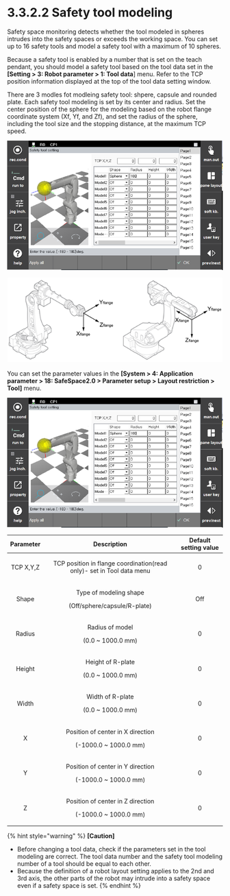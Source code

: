 ﻿# 3.3.2.2 Safety tool modeling

Safety space monitoring detects whether the tool modeled in spheres intrudes into the safety spaces or exceeds the working space. You can set up to 16 safety tools and model a safety tool with a maximum of 10 spheres.

Because a safety tool is enabled by a number that is set on the teach pendant, you should model a safety tool based on the tool data set in the **\[Setting > 3: Robot parameter > 1: Tool data**] menu. Refer to the TCP position information displayed at the top of the tool data setting window.

There are 3 modles fot modleing safety tool: shpere, capsule and rounded plate. Each safety tool modeling is set by its center and radius. Set the center position of the sphere for the modeling based on the robot flange coordinate system (Xf, Yf, and Zf), and set the radius of the sphere, including the tool size and the stopping distance, at the maximum TCP speed.

![Tool modeling](../../../_assets/safety_layout/tool_sphere.PNG)

![Robot flange coordinate system](../../../_assets/safety_layout/flange.PNG)


You can set the parameter values in the **\[System > 4: Application parameter > 18: SafeSpace2.0 > Parameter setup > Layout restriction > Tool]** menu.

![Safety tool modeling setting window](../../../_assets/safety_layout/tool_sphere.PNG)


|  **Parameter** |                       **Description**                       |  **Default setting value**  |
| :-------: | :------------------------------------------------: | :----------: |
| TCP X,Y,Z | <p>TCP position in flange coordination(read only)- set in Tool data menu</p> |   0  |
| Shape |   <p>Type of modeling shape</p><p>(Off/sphere/capsule/R-plate)</p>  | Off |
| Radius |  <p>Radius of model</p><p>(0.0 ~ 1000.0 mm)</p>  | 0 |
| Height |  <p>Height of R-plate</p><p>(0.0 ~ 1000.0 mm)</p>  | 0 |
| Width |  <p>Width of R-plate</p><p>(0.0 ~ 1000.0 mm)</p>  | 0 |
| X |  <p>Position of center in X direction</p><p>(-1000.0 ~ 1000.0 mm)</p>  | 0 |
| Y |  <p>Position of center in Y direction</p><p>(-1000.0 ~ 1000.0 mm)</p>  | 0 |
| Z |  <p>Position of center in Z direction</p><p>(-1000.0 ~ 1000.0 mm)</p>  | 0 |





{% hint style="warning" %}
**\[Caution]**

* Before changing a tool data, check if the parameters set in the tool modeling are correct. The tool data number and the safety tool modeling number of a tool should be equal to each other.
* Because the definition of a robot layout setting applies to the 2nd and 3rd axis, the other parts of the robot may intrude into a safety space even if a safety space is set.
{% endhint %}

